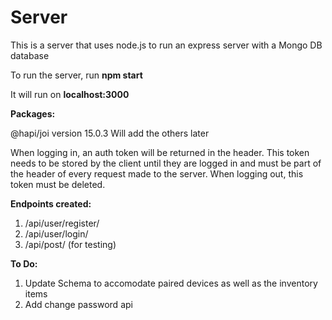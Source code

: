 # Server

This is a server that uses node.js to run an express server with a Mongo DB database

To run the server, run <b>npm start</b><endl>
  
It will run on <b>localhost:3000</b>

<b>Packages:</b>

@hapi/joi version 15.0.3
Will add the others later

When logging in, an auth token will be returned in the header. This token needs to be stored by the client until they are logged in and must be part of the header of every request made to the server.
When logging out, this token must be deleted.

<b>Endpoints created:</b>

1. /api/user/register/
2. /api/user/login/
3. /api/post/ (for testing)

<b>To Do:</b>

1. Update Schema to accomodate paired devices as well as the inventory items
2. Add change password api
